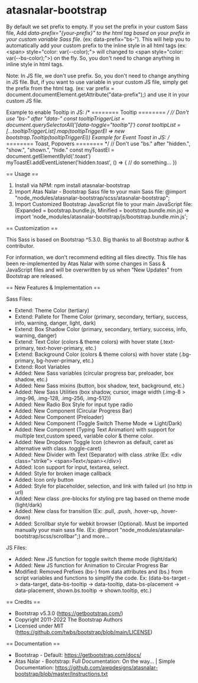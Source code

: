# atasnalar-bootstrap

By default we set prefix to empty.
If you set the prefix in your custom Sass file, Add *data-prefix="{your-prefix}" to the html tag based on your prefix in your custom variable Sass file*. (ex: data-prefix="bs-").
This will help you to automatically add your custom prefix to the inline style in all html tags (ex: &lt;span&gt; style="color: var(--color);"&gt; will changed to &lt;span style="color: var(--bs-color);"&gt;) on the fly. So, you don't need to change anything in inline style in html tags.

Note: In JS file, we don't use prefix. So, you don't need to change anything in JS file. But, if you want to use variable in your custom JS file, simply get the prefix from the html tag. (ex: var prefix = document.documentElement.getAttribute("data-prefix");) and use it in your custom JS file.

Example to enable Tooltip in JS:
/* ======== Tooltip ======== */
// Don&apos;t use "bs-" after "data-"
const tooltipTriggerList = document.querySelectorAll(&apos;[data-toggle="tooltip"]&apos;)
const tooltipList = [...tooltipTriggerList].map(tooltipTriggerEl => new bootstrap.Tooltip(tooltipTriggerEl))
Example for Event Toast in JS:
/* ======== Toast, Popovers ======== */
// Don&apos;t use "bs." after "hidden.", "show.", "shown.", "hide."
const myToastEl = document.getElementById(&apos;.toast&apos;)
myToastEl.addEventListener(&apos;hidden.toast&apos;, () => {
  // do something...
})


== Usage ==

1. Install via NPM: npm install atasnalar-bootstrap
2. Import Atas Nalar - Bootstrap Sass file to your main Sass file: @import "node_modules/atasnalar-bootstrap/scss/atasnalar-bootstrap";
3. Import Customized Bootstrap JavaScript file to your main JavaScript file: (Expanded = bootstrap.bundle.js, Minified = bootstrap.bundle.min.js) => import 'node_modules/atasnalar-bootstrap/js/bootstrap.bundle.min.js';

== Customization ==

This Sass is based on Bootstrap ^5.3.0. Big thanks to all Bootstrap author & contributor.

For information, we don't recommend editing all files directly. This file has been re-implemented by Atas Nalar with some changes in Sass & JavaScript files and will be overwritten by us when "New Updates" from Bootstrap are released.

== New Features & Implementation ==

Sass Files:
- Extend: Theme Color (tertiary)
- Extend: Pallete for Theme Color (primary, secondary, tertiary, success, info, warning, danger, light, dark)
- Extend: Box Shadow Color (primary, secondary, tertiary, success, info, warning, danger)
- Extend: Text Color (colors & theme colors) with hover state (.text-primary, text-hover-primary, etc.)
- Extend: Background Color (colors & theme colors) with hover state (.bg-primary, bg-hover-primary, etc.)
- Extend: Root Variables
- Added: New Sass variables (circular progress bar, preloader, box shadow, etc.)
- Added: New Sass mixins (button, box shadow, text, background, etc.)
- Added: New Sass Utilities (box shadow, cursor, image width (.img-8 > .img-96, .img-128, .img-256, .img-512))
- Added: New Radio Box Style for input type radio
- Added: New Component (Circular Progress Bar)
- Added: New Component (Preloader)
- Added: New Component (Toggle Switch Theme Mode => Light/Dark)
- Added: New Component (Typing Text Animation) with support for multiple text,custom speed, variable color & theme color.
- Added: New Dropdown Toggle Icon (chevron as default, caret as alternative with class .toggle-caret)
- Added: New Divider with Text (Separator) with class .strike (Ex: &lt;div class="strike"&gt; &lt;span&gt;Text&lt;/span&gt;&lt;/div&gt;)
- Added: Icon support for input, textarea, select.
- Added: Style for broken image callback
- Added: Icon only button
- Added: Style for placeholder, selection, and link with failed url (no http in url)
- Added: New class .pre-blocks for styling pre tag based on theme mode (light/dark)
- Added: New class for transition (Ex: .pull, .push, .hover-up, .hover-down)
- Added: Scrollbar style for webkit browser (Optional). Must be imported manually your main sass file. (Ex: @import "node_modules/atasnalar-bootstrap/scss/scrollbar";)
and more...

JS Files:
- Added: New JS function for toggle switch theme mode (light/dark)
- Added: New JS function for Animation to Circular Progress Bar
- Modified: Removed Prefixes (bs-) from data attributes and (bs.) from script variables and functions to simplify the code. Ex: (data-bs-target -> data-target, data-bs-tooltip -> data-tooltip, data-bs-placement -> data-placement, shown.bs.tooltip -> shown.tooltip, etc.)

 == Credits ==

 * Bootstrap v5.3.0 (https://getbootstrap.com/)
 * Copyright 2011-2022 The Bootstrap Authors
 * Licensed under MIT (https://github.com/twbs/bootstrap/blob/main/LICENSE)

 == Documentation ==

 * Bootstrap - Default: https://getbootstrap.com/docs/
 * Atas Nalar - Bootstrap: Full Documentation: On the way... | Simple Documentation: https://github.com/awpdesigns/atasnalar-bootstrap/blob/master/Instructions.txt
